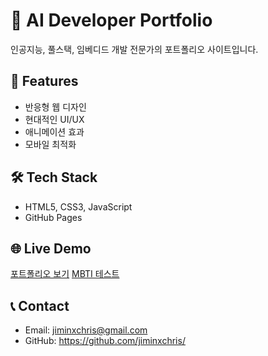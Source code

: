 # 🚀 AI Developer Portfolio

인공지능, 풀스택, 임베디드 개발 전문가의 포트폴리오 사이트입니다.

## 🌟 Features
- 반응형 웹 디자인
- 현대적인 UI/UX
- 애니메이션 효과
- 모바일 최적화

## 🛠️ Tech Stack
- HTML5, CSS3, JavaScript
- GitHub Pages

## 🌐 Live Demo
[포트폴리오 보기](https://jiminxchris.github.io/portfolio)
[MBTI 테스트](https://jiminxchris.github.io/portfolio/mbti-test.html)

## 📞 Contact
- Email: jiminxchris@gmail.com
- GitHub: https://github.com/jiminxchris/
